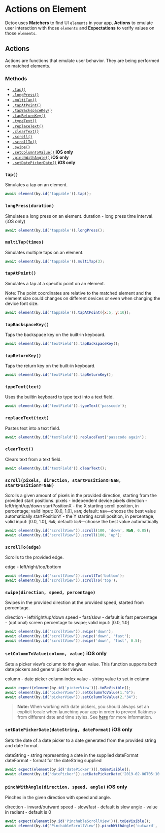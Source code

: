 # Actions on Element

Detox uses **Matchers** to find UI `elements` in your app, **Actions** to emulate user interaction with those `elements` and **Expectations** to verify values on those `elements`.


## Actions
Actions are functions that emulate user behavior. They are being performed on matched elements.

### Methods

- [`.tap()`](#tap)
- [`.longPress()`](#longpress)
- [`.multiTap()`](#multitaptimes)
- [`.tapAtPoint()`](#tapatpoint)
- [`.tapBackspaceKey()`](#tapbackspacekey)
- [`.tapReturnKey()`](#tapreturnkey)
- [`.typeText()`](#typetexttext)
- [`.replaceText()`](#replacetexttext)
- [`.clearText()`](#cleartext)
- [`.scroll()`](#scrollpixels-direction-startpositionxnan-startpositionynan)
- [`.scrollTo()`](#scrolltoedge)
- [`.swipe()`](#swipedirection-speed-percentage)
- [`.setColumnToValue()`](#setcolumntovaluecolumn-value--ios-only) **iOS only**
- [`.pinchWithAngle()`](#pinchwithangledirection-speed-angle--ios-only) **iOS only**
- [`.setDatePickerDate()`](#setdatepickerdatedatestring-dateformat--ios-only) **iOS only**


### `tap()`
Simulates a tap on an element.

```js
await element(by.id('tappable')).tap();
```

### `longPress(duration)`
Simulates a long press on an element.
duration - long press time interval. (iOS only)

```js
await element(by.id('tappable')).longPress();
```

### `multiTap(times)`
Simulates multiple taps on an element.

```js
await element(by.id('tappable')).multiTap(3);
```
### `tapAtPoint()`
Simulates a tap at a specific point on an element.

Note: The point coordinates are relative to the matched element and the element size could changes on different devices or even when changing the device font size.

```js
await element(by.id('tappable')).tapAtPoint({x:5, y:10});
```

### `tapBackspaceKey()`
Taps the backspace key on the built-in keyboard.

```js
await element(by.id('textField')).tapBackspaceKey();
```

### `tapReturnKey()`
Taps the return key on the built-in keyboard.

```js
await element(by.id('textField')).tapReturnKey();
```

### `typeText(text)`
Uses the builtin keyboard to type text into a text field.

```js
await element(by.id('textField')).typeText('passcode');
```

### `replaceText(text)`

Pastes text into a text field.

```js
await element(by.id('textField')).replaceText('passcode again');
```

### `clearText()`
Clears text from a text field.

```js
await element(by.id('textField')).clearText();
```

### `scroll(pixels, direction, startPositionX=NaN, startPositionY=NaN)`

Scrolls a given amount of pixels in the provided direction, starting from the provided start positions.
pixels - independent device pixels
direction - left/right/up/down
startPositionX - the X starting scroll position, in percentage; valid input: [0.0, 1.0], `NaN`; default: `NaN`—choose the best value automatically
startPositionY - the Y starting scroll position, in percentage; valid input: [0.0, 1.0], `NaN`; default: `NaN`—choose the best value automatically

```js
await element(by.id('scrollView')).scroll(100, 'down', NaN, 0.85);
await element(by.id('scrollView')).scroll(100, 'up');
```

### `scrollTo(edge)`

Scrolls to the provided edge.

edge - left/right/top/bottom

```js
await element(by.id('scrollView')).scrollTo('bottom');
await element(by.id('scrollView')).scrollTo('top');
```

### `swipe(direction, speed, percentage)`

Swipes in the provided direction at the provided speed, started from percentage.

direction - left/right/up/down
speed - fast/slow - default is fast
percentage - (optional) screen percentage to swipe; valid input: [0.0, 1.0]

```js
await element(by.id('scrollView')).swipe('down');
await element(by.id('scrollView')).swipe('down', 'fast');
await element(by.id('scrollView')).swipe('down', 'fast', 0.5);
```
### `setColumnToValue(column, value)`  iOS only

Sets a picker view’s column to the given value. This function supports both date pickers and general picker views.

column - date picker column index
value - string value to set in column

```js
await expect(element(by.id('pickerView'))).toBeVisible();
await element(by.id('pickerView')).setColumnToValue(1,"6");
await element(by.id('pickerView')).setColumnToValue(2,"34");
```

>  **Note:** When working with date pickers, you should always set an explicit locale when launching your app in order to prevent flakiness from different date and time styles. See [here](https://github.com/wix/Detox/blob/master/docs/APIRef.DeviceObjectAPI.md#9-launch-with-a-specific-language-ios-only) for more information.

### `setDatePickerDate(dateString, dateFormat)`  iOS only

Sets the date of a date picker to a date generated from the provided string and date format.

dateString - string representing a date in the supplied dateFormat
dateFormat - format for the dateString supplied

```js
await expect(element(by.id('datePicker'))).toBeVisible();
await element(by.id('datePicker')).setDatePickerDate('2019-02-06T05:10:00-08:00', "yyyy-MM-dd'T'HH:mm:ssZZZZZ");
```

### `pinchWithAngle(direction, speed, angle)`  iOS only

Pinches in the given direction with speed and angle.

direction - inward/outward
speed - slow/fast - default is slow
angle - value in radiant - default is 0

```js
await expect(element(by.id('PinchableScrollView'))).toBeVisible();
await element(by.id('PinchableScrollView')).pinchWithAngle('outward', 'slow', 0);
```
